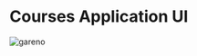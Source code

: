 <h1>Courses Application UI</h1>

![gareno](https://github.com/rectering/gareno/assets/124407245/fd301d9b-8324-4d94-95b9-96ffc8b764ae)
